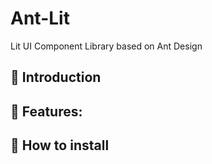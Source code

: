 # Ant-Lit

Lit UI Component Library based on Ant Design

## 📖 Introduction



## 🚀 Features:

## 🧰 How to install

